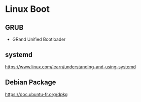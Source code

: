 # Linux Boot


## GRUB
  * GRand Unified Bootloader 

## systemd

https://www.linux.com/learn/understanding-and-using-systemd

## Debian Package

https://doc.ubuntu-fr.org/dpkg
